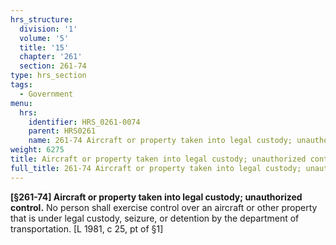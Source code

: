 ```yaml
---
hrs_structure:
  division: '1'
  volume: '5'
  title: '15'
  chapter: '261'
  section: 261-74
type: hrs_section
tags:
  - Government
menu:
  hrs:
    identifier: HRS_0261-0074
    parent: HRS0261
    name: 261-74 Aircraft or property taken into legal custody; unauthorized control
weight: 6275
title: Aircraft or property taken into legal custody; unauthorized control
full_title: 261-74 Aircraft or property taken into legal custody; unauthorized control
---
```

**[§261-74] Aircraft or property taken into legal custody; unauthorized control.** No person shall exercise control over an aircraft or other property that is under legal custody, seizure, or detention by the department of transportation. [L 1981, c 25, pt of §1]